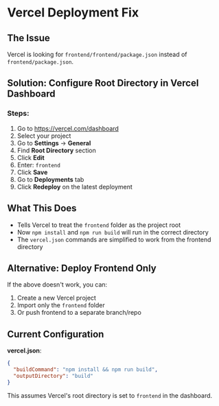 # Vercel Deployment Fix

## The Issue
Vercel is looking for `frontend/frontend/package.json` instead of `frontend/package.json`.

## Solution: Configure Root Directory in Vercel Dashboard

### Steps:
1. Go to https://vercel.com/dashboard
2. Select your project
3. Go to **Settings** → **General**
4. Find **Root Directory** section
5. Click **Edit**
6. Enter: `frontend`
7. Click **Save**
8. Go to **Deployments** tab
9. Click **Redeploy** on the latest deployment

## What This Does
- Tells Vercel to treat the `frontend` folder as the project root
- Now `npm install` and `npm run build` will run in the correct directory
- The `vercel.json` commands are simplified to work from the frontend directory

## Alternative: Deploy Frontend Only

If the above doesn't work, you can:

1. Create a new Vercel project
2. Import only the `frontend` folder
3. Or push frontend to a separate branch/repo

## Current Configuration

**vercel.json**:
```json
{
  "buildCommand": "npm install && npm run build",
  "outputDirectory": "build"
}
```

This assumes Vercel's root directory is set to `frontend` in the dashboard.

